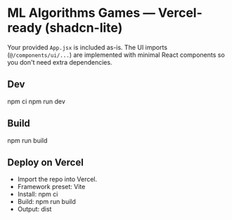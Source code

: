 # ML Algorithms Games — Vercel-ready (shadcn-lite)

Your provided `App.jsx` is included as-is. The UI imports (`@/components/ui/...`) are
implemented with minimal React components so you don't need extra dependencies.

## Dev
npm ci
npm run dev

## Build
npm run build

## Deploy on Vercel
- Import the repo into Vercel.
- Framework preset: Vite
- Install: npm ci
- Build: npm run build
- Output: dist